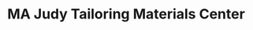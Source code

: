 ---
title: "MA Judy Tailoring Materials Center"
url: /ganta/ma-judy-tailoring-materials-center/
shop: Schneiderei
---